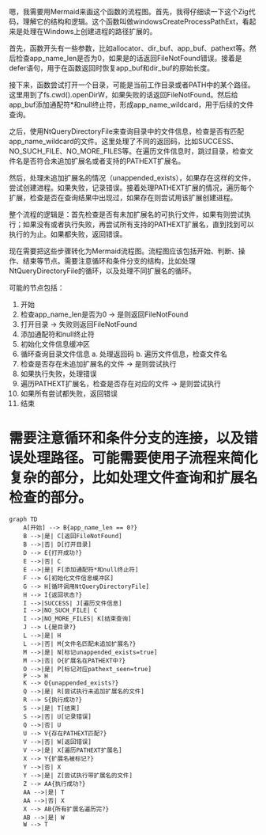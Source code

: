 嗯，我需要用Mermaid来画这个函数的流程图。首先，我得仔细读一下这个Zig代码，理解它的结构和逻辑。这个函数叫做windowsCreateProcessPathExt，看起来是处理在Windows上创建进程的路径扩展的。

首先，函数开头有一些参数，比如allocator、dir_buf、app_buf、pathext等。然后检查app_name_len是否为0，如果是的话返回FileNotFound错误。接着是defer语句，用于在函数返回时恢复app_buf和dir_buf的原始长度。

接下来，函数尝试打开一个目录，可能是当前工作目录或者PATH中的某个路径。这里用到了fs.cwd().openDirW，如果失败的话返回FileNotFound。然后给app_buf添加通配符*和null终止符，形成app_name_wildcard，用于后续的文件查询。

之后，使用NtQueryDirectoryFile来查询目录中的文件信息，检查是否有匹配app_name_wildcard的文件。这里处理了不同的返回码，比如SUCCESS、NO_SUCH_FILE、NO_MORE_FILES等。在遍历文件信息时，跳过目录，检查文件名是否符合未追加扩展名或者支持的PATHEXT扩展名。

然后，处理未追加扩展名的情况（unappended_exists），如果存在这样的文件，尝试创建进程。如果失败，记录错误。接着处理PATHEXT扩展的情况，遍历每个扩展，检查是否在查询结果中出现过，如果存在则尝试用该扩展创建进程。

整个流程的逻辑是：首先检查是否有未加扩展名的可执行文件，如果有则尝试执行；如果没有或者执行失败，再尝试所有支持的PATHEXT扩展名，直到找到可以执行的为止。如果都失败，返回错误。

现在需要把这些步骤转化为Mermaid流程图。流程图应该包括开始、判断、操作、结束等节点。需要注意循环和条件分支的结构，比如处理NtQueryDirectoryFile的循环，以及处理不同扩展名的循环。

可能的节点包括：
1. 开始
2. 检查app_name_len是否为0 → 是则返回FileNotFound
3. 打开目录 → 失败则返回FileNotFound
4. 添加通配符和null终止符
5. 初始化文件信息缓冲区
6. 循环查询目录文件信息
   a. 处理返回码
   b. 遍历文件信息，检查文件名
7. 检查是否存在未追加扩展名的文件 → 是则尝试执行
8. 如果执行失败，处理错误
9. 遍历PATHEXT扩展名，检查是否存在对应的文件 → 是则尝试执行
10. 如果所有尝试都失败，返回错误
11. 结束

需要注意循环和条件分支的连接，以及错误处理路径。可能需要使用子流程来简化复杂的部分，比如处理文件查询和扩展名检查的部分。
================================================
```mermaid
graph TD
    A[开始] --> B{app_name_len == 0?}
    B -->|是| C[返回FileNotFound]
    B -->|否| D[打开目录]
    D --> E{打开成功?}
    E -->|否| C
    E -->|是| F[添加通配符*和null终止符]
    F --> G[初始化文件信息缓冲区]
    G --> H[循环调用NtQueryDirectoryFile]
    H --> I{返回状态?}
    I -->|SUCCESS| J[遍历文件信息]
    I -->|NO_SUCH_FILE| C
    I -->|NO_MORE_FILES| K[结束查询]
    J --> L{是目录?}
    L -->|是| H
    L -->|否| M{文件名匹配未追加扩展名?}
    M -->|是| N[标记unappended_exists=true]
    M -->|否| O{扩展名在PATHEXT中?}
    O -->|是| P[标记对应pathext_seen=true]
    P --> H
    K --> Q{unappended_exists?}
    Q -->|是| R[尝试执行未追加扩展名的文件]
    R --> S{执行成功?}
    S -->|是| T[结束]
    S -->|否| U[记录错误]
    Q -->|否| U
    U --> V{存在PATHEXT匹配?}
    V -->|否| W[返回错误]
    V -->|是| X[遍历PATHEXT扩展名]
    X --> Y{扩展名被标记?}
    Y -->|否| X
    Y -->|是| Z[尝试执行带扩展名的文件]
    Z --> AA{执行成功?}
    AA -->|是| T
    AA -->|否| X
    X --> AB{所有扩展名遍历完?}
    AB -->|是| W
    W --> T
```